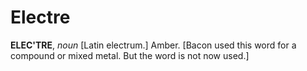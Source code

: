 # Electre

**ELEC'TRE**, _noun_ \[Latin electrum.\] Amber. \[Bacon used this word for a compound or mixed metal. But the word is not now used.\]